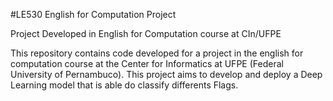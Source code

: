 #LE530 English for Computation Project

Project Developed in English for Computation course at CIn/UFPE

This repository contains code developed for a project in the english for computation course at the Center for Informatics at UFPE (Federal University of Pernambuco). This project aims to develop and deploy a Deep Learning model that is able do classify differents Flags. 
